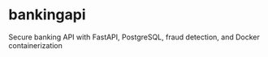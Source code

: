 # bankingapi

Secure banking API with FastAPI, PostgreSQL, fraud detection, and Docker containerization
